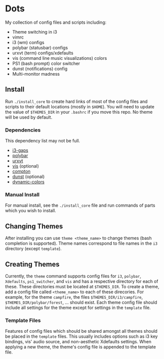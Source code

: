 # Dots
My collection of config files and scripts including:
 - Theme switching in i3
 - vimrc
 - i3 (wm) configs
 - polybar (statusbar) configs
 - urxvt (term) configs/xdefaults
 - vis (command line music visualizations) colors
 - PS1 (bash prompt) color switcher
 - dunst (notifications) config
 - Multi-monitor madness

## Install
Run `./install_core` to create hard links of most of the config files and scripts to their default locations (mostly in `$HOME`). You will need to update the value of `$THEMES_DIR` in your `.bashrc` if you move this repo. No theme will be used by default.

### Dependencies
This dependency list may not be full.
 - [i3-gaps](https://github.com/Airblader/i3)
 - [polybar](https://github.com/jaagr/polybar)
 - [urxvt](https://wiki.archlinux.org/index.php/rxvt-unicode)
 - [vis](https://github.com/dpayne/cli-visualizer) (optional)
 - [compton](https://github.com/chjj/compton)
 - [dunst](https://github.com/dunst-project/dunst) (optional)
 - [dynamic-colors](https://github.com/sos4nt/dynamic-colors)

### Manual Install
For manual install, see the `./install_core` file and run commands of parts which you wish to install.

## Changing Themes
After installing you can use `theme <theme_name>` to change themes (bash completion is supported). Theme names correspond to file names in the `i3` directory (except `template`).

## Creating Themes
Currently, the `theme` command supports config files for `i3`, `polybar`, `Xdefaults`, `ps1_switcher`, and `vis` and has a respective directory for each of these. These directories must be located at `$THEMES_DIR`. To create a theme, add a config file called `<theme_name>` to each of these direcories. For example, for the theme `campfire`, the files `$THEMES_DIR/i3/campfire`, `$THEMES_DIR/polybar/forest`, ... should exist. Each theme config file should include all settings for the theme except for settings in the `template` file.

### Template Files
Features of config files which should be shared amongst all themes should be placed in the `template` files. This usually includes options such as i3 key bindings, vis' audio source, and non-aesthetic Xdefaults settings. When applying a new theme, the theme's config file is appended to the template file.
